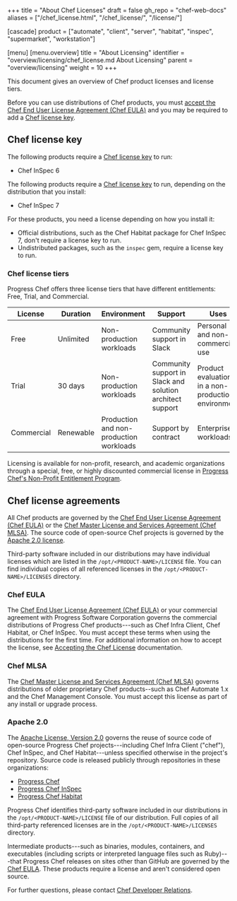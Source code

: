+++
title = "About Chef Licenses"
draft = false
gh_repo = "chef-web-docs"
aliases = ["/chef_license.html", "/chef_license/", "/license/"]

[cascade]
  product = ["automate", "client", "server", "habitat", "inspec", "supermarket", "workstation"]

[menu]
  [menu.overview]
    title = "About Licensing"
    identifier = "overview/licensing/chef_license.md About Licensing"
    parent = "overview/licensing"
    weight = 10
+++

This document gives an overview of Chef product licenses and license tiers.

Before you can use distributions of Chef products, you must [accept the Chef End User License Agreement (Chef EULA)](accept) and you may be required to add a [Chef license key](#chef-license-key).

## Chef license key

The following products require a [Chef license key](license_key) to run:

- Chef InSpec 6

The following products require a [Chef license key](license_key) to run, depending on the distribution that you install:

- Chef InSpec 7

For these products, you need a license depending on how you install it:

- Official distributions, such as the Chef Habitat package for Chef InSpec 7, don't require a license key to run.
- Undistributed packages, such as the `inspec` gem, require a license key to run.

### Chef license tiers

Progress Chef offers three license tiers that have different entitlements: Free, Trial, and Commercial.

| License | Duration | Environment | Support | Uses |
|---|---|---|---|---|
| Free | Unlimited | Non-production workloads | Community support in Slack | Personal and non-commercial use |
| Trial | 30 days | Non-production workloads | Community support in Slack and solution architect support | Product evaluation in a non-production environment |
| Commercial | Renewable | Production and non-production workloads | Support by contract | Enterprise workloads |

Licensing is available for non-profit, research, and academic organizations through a special, free, or highly discounted commercial license in [Progress Chef's Non-Profit Entitlement Program](https://www.chef.io/nonprofit-entitlement-program).

## Chef license agreements

All Chef products are governed by the [Chef End User License Agreement (Chef EULA)](#chef-eula) or the [Chef Master License and Services Agreement (Chef MLSA)](#chef-mlsa). The source code of open-source Chef projects is governed by the [Apache 2.0 license](#apache-20).

Third-party software included in our distributions may have individual licenses which are listed in the `/opt/<PRODUCT-NAME>/LICENSE` file. You can find individual copies of all referenced licenses in the `/opt/<PRODUCT-NAME>/LICENSES` directory.

### Chef EULA

The [Chef End User License Agreement (Chef EULA)](https://www.chef.io/end-user-license-agreement) or your commercial agreement with Progress Software Corporation
governs the commercial distributions of Progress Chef products---such as Chef Infra Client, Chef Habitat, or Chef InSpec. You must accept these terms when using the distributions for the first time. For additional information on how to accept the license, see [Accepting the Chef License](accept) documentation.

### Chef MLSA

The [Chef Master License and Services Agreement (Chef MLSA)](https://www.chef.io/online-master-agreement) governs distributions of older proprietary Chef products--such as Chef Automate 1.x and the Chef Management Console. You must accept this license as part of any install or upgrade process.

### Apache 2.0

The [Apache License, Version 2.0](https://www.apache.org/licenses/LICENSE-2.0.txt) governs the reuse of source code of open-source Progress Chef projects---including Chef Infra Client ("chef"), Chef InSpec, and Chef Habitat---unless specified otherwise in the project's repository.
Source code is released publicly through repositories in these organizations:

- [Progress Chef](https://github.com/chef)
- [Progress Chef InSpec](https://github.com/inspec)
- [Progress Chef Habitat](https://github.com/habitat-sh)

Progress Chef identifies third-party software included in our distributions in the `/opt/<PRODUCT-NAME>/LICENSE` file of our distribution. Full copies of all third-party referenced licenses are in the `/opt/<PRODUCT-NAME>/LICENSES` directory.

Intermediate products---such as binaries, modules, containers, and executables (including scripts or interpreted language files such as Ruby)---that Progress Chef releases on sites other than GitHub are governed by the [Chef EULA](#chef-eula). These products require a license and aren't considered open source.

For further questions, please contact [Chef Developer Relations](https://community.chef.io/).
